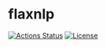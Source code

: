 # flaxnlp

[![Actions Status](https://github.com/altescy/flaxnlp/workflows/CI/badge.svg)](https://github.com/altescy/flaxnlp/actions/workflows/ci.yml)
[![License](https://img.shields.io/github/license/altescy/flaxnlp)](https://github.com/altescy/flaxnlp/blob/main/LICENSE)
